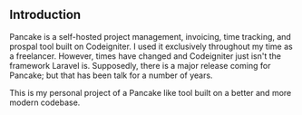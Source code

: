 ## Introduction

Pancake is a self-hosted project management, invoicing, time tracking, and 
prospal tool built on Codeigniter. I used it exclusively throughout my time as a 
freelancer. However, times have changed and Codeigniter just isn't the framework 
Laravel is. Supposedly, there is a major release coming for Pancake; but that 
has been talk for a number of years. 

This is my personal project of a Pancake like tool built on a better and more 
modern codebase.
